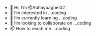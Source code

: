 - 👋 Hi, I’m @Abhaybaghel02
- 👀 I’m interested in ...coding
- 🌱 I’m currently learning ...coding
- 💞️ I’m looking to collaborate on ...coding
- 📫 How to reach me ...coding

<!---
Abhaybaghel02/Abhaybaghel02 is a ✨ special ✨ repository because its `README.md` (this file) appears on your GitHub profile.
You can click the Preview link to take a look at your changes.
--->
